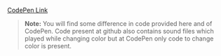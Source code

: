 [CodePen Link](https://codepen.io/alokmishra051298/full/wvKNKGN)

> **Note:** You will find some difference in code provided here and of CodePen. Code present at github also contains sound files which played while changing color but at CodePen only code to change color is present.
